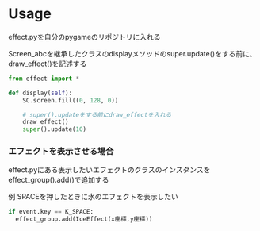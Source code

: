# Usage  
effect.pyを自分のpygameのリポジトリに入れる  

Screen_abcを継承したクラスのdisplayメソッドのsuper.update()をする前に、
draw_effect()を記述する  

```python
from effect import *

def display(self):
    SC.screen.fill((0, 128, 0))

    # super().updateをする前にdraw_effectを入れる
    draw_effect()
    super().update(10)
```

### エフェクトを表示させる場合  
effect.pyにある表示したいエフェクトのクラスのインスタンスを  
effect_group().add()で追加する 

例  SPACEを押したときに氷のエフェクトを表示したい
```python
if event.key == K_SPACE:
  effect_group.add(IceEffect(x座標,y座標))

```
